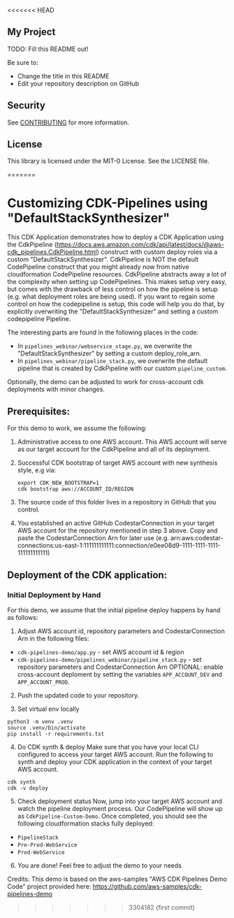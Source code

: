 <<<<<<< HEAD
## My Project

TODO: Fill this README out!

Be sure to:

* Change the title in this README
* Edit your repository description on GitHub

## Security

See [CONTRIBUTING](CONTRIBUTING.md#security-issue-notifications) for more information.

## License

This library is licensed under the MIT-0 License. See the LICENSE file.

=======
# Customizing CDK-Pipelines using "DefaultStackSynthesizer"
This CDK Application demonstrates how to deploy a CDK Application using the CdkPipeline (https://docs.aws.amazon.com/cdk/api/latest/docs/@aws-cdk_pipelines.CdkPipeline.html) construct with custom deploy roles via a custom "DefaultStackSynthesizer".
CdkPipeline is NOT the default CodePipeline construct that you might already now from native cloudformation CodePipeline resources. CdkPipeline abstracts away a lot of the complexity when setting up CodePipelines. This makes setup very easy, but comes with the drawback of less control on how the pipeline is setup (e.g. what deployment roles are being used). If you want to regain some control on how the codepipeline is setup, this code will help you do that, by explicitly overwriting the "DefaultStackSynthesizer" and setting a custom codepipeline Pipeline.

The interesting parts are found in the following places in the code: 
- In `pipelines_webinar/webservice_stage.py`, we overwrite the "DefaultStackSynthesizer" by setting a custom deploy_role_arn.
- In `pipelines_webinar/pipeline_stack.py`, we overwrite the default pipeline that is created by CdkPipeline with our custom `pipeline_custom`.

Optionally, the demo can be adjusted to work for cross-account cdk deployments with minor changes.

## Prerequisites: 
For this demo to work, we assume the following:

1. Administrative access to one AWS account. This AWS account will serve as our target account for the CdkPipeline and all of its deployment.

2. Successful CDK bootstrap of target AWS account with new synthesis style, e.g via:
    ```
    export CDK_NEW_BOOTSTRAP=1 
    cdk bootstrap aws://ACCOUNT_ID/REGION
    ```

3. The source code of this folder lives in a repository in GitHub that you control.

4. You established an active GitHub CodestarConnection in your target AWS account for the repository mentioned in step 3 above. Copy and paste the CodestarConnection Arn for later use (e.g. arn:aws:codestar-connections:us-east-1:111111111111:connection/e0ee08d9-1111-1111-1111-111111111111)

## Deployment of the CDK application:

### Initial Deployment by Hand
For this demo, we assume that the initial pipeline deploy happens by hand as follows:

1. Adjust AWS account id, repository parameters and CodestarConnection Arn in the following files:
- `cdk-pipelines-demo/app.py` - set AWS account id & region
- `cdk-pipelines-demo/pipelines_webinar/pipeline_stack.py` - set repository parameters and CodestarConnection Arn
  OPTIONAL: enable cross-account deploment by setting the variables `APP_ACCOUNT_DEV` and `APP_ACCOUNT_PROD`.

2. Push the updated code to your repository.

3. Set virtual env locally
```
python3 -m venv .venv
source .venv/bin/activate
pip install -r requirements.txt
```

4. Do CDK synth & deploy
Make sure that you have your local CLI configured to access your target AWS account. 
Run the following to synth and deploy your CDK application in the context of your target AWS account.
```
cdk synth
cdk -v deploy
```

5. Check deployment status
Now, jump into your target AWS account and watch the pipeline deployment process. 
Our CodePipeline will show up as `CdkPipeline-Custom-Demo`.
Once completed, you should see the following cloudformation stacks fully deployed:
- `PipelineStack`
- `Pre-Prod-WebService`
- `Prod-WebService`

6. You are done!
Feel free to adjust the demo to your needs


Credits: 
This demo is based on the aws-samples "AWS CDK Pipelines Demo Code" project provided here: 
https://github.com/aws-samples/cdk-pipelines-demo
>>>>>>> 3304182 (first commit)
